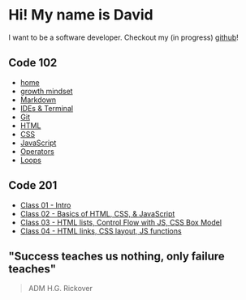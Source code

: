 # Hi! My name is David

I want to be a software developer.
Checkout my (in progress) [github](https://github.com/heckerdavid)!

## Code 102

- [home](README.md)
- [growth mindset](growth_mindset.md)
- [Markdown](markdown.md)
- [IDEs & Terminal](read_2.md)
- [Git](read_03.md)
- [HTML](read_04.md)
- [CSS](read_05.md)
- [JavaScript](read_06.md)
- [Operators](read_07.md)
- [Loops](read_08.md)

## Code 201

- [Class 01 - Intro](class_01.md)
- [Class 02 - Basics of HTML, CSS, & JavaScript](class-02.md)
- [Class 03 - HTML lists, Control Flow with JS, CSS Box Model](class-03.md)
- [Class 04 - HTML links, CSS layout, JS functions](class-04.md)
## "Success teaches us nothing, only failure teaches"

> ADM H.G. Rickover
